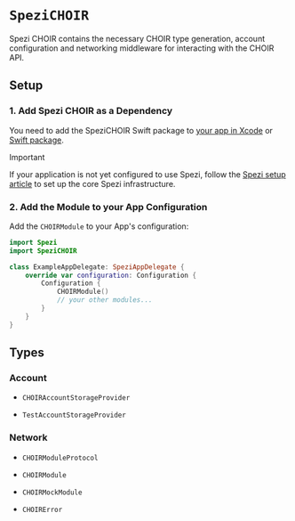 # ``SpeziCHOIR``

<!--

This source file is part of the Stanford Spezi open source project

SPDX-FileCopyrightText: 2022 Stanford University and the project authors (see CONTRIBUTORS.md)

SPDX-License-Identifier: MIT
       
-->

Spezi CHOIR contains the necessary CHOIR type generation, account configuration and networking middleware for interacting with the CHOIR API.


## Setup

### 1. Add Spezi CHOIR as a Dependency

You need to add the SpeziCHOIR Swift package to
[your app in Xcode](https://developer.apple.com/documentation/xcode/adding-package-dependencies-to-your-app#) or
[Swift package](https://developer.apple.com/documentation/xcode/creating-a-standalone-swift-package-with-xcode#Add-a-dependency-on-another-Swift-package).

> [!IMPORTANT]  
> If your application is not yet configured to use Spezi, follow the [Spezi setup article](https://swiftpackageindex.com/stanfordspezi/spezi/documentation/spezi/initial-setup) to set up the core Spezi infrastructure.

### 2. Add the Module to your App Configuration

Add the `CHOIRModule` to your App's configuration:
```swift
import Spezi
import SpeziCHOIR

class ExampleAppDelegate: SpeziAppDelegate {
    override var configuration: Configuration {
        Configuration {
            CHOIRModule()
            // your other modules...
        }
    }
}
```

## Types

### Account

- ``CHOIRAccountStorageProvider``

- ``TestAccountStorageProvider``

### Network

- ``CHOIRModuleProtocol``

- ``CHOIRModule``

- ``CHOIRMockModule``

- ``CHOIRError``


